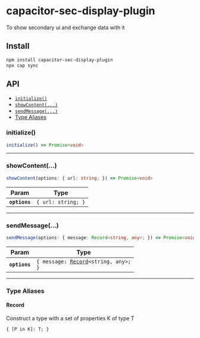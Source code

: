 # capacitor-sec-display-plugin

To show secondary ui and exchange data with it

## Install

```bash
npm install capacitor-sec-display-plugin
npx cap sync
```

## API

<docgen-index>

* [`initialize()`](#initialize)
* [`showContent(...)`](#showcontent)
* [`sendMessage(...)`](#sendmessage)
* [Type Aliases](#type-aliases)

</docgen-index>

<docgen-api>
<!--Update the source file JSDoc comments and rerun docgen to update the docs below-->

### initialize()

```typescript
initialize() => Promise<void>
```

--------------------


### showContent(...)

```typescript
showContent(options: { url: string; }) => Promise<void>
```

| Param         | Type                          |
| ------------- | ----------------------------- |
| **`options`** | <code>{ url: string; }</code> |

--------------------


### sendMessage(...)

```typescript
sendMessage(options: { message: Record<string, any>; }) => Promise<void>
```

| Param         | Type                                                                       |
| ------------- | -------------------------------------------------------------------------- |
| **`options`** | <code>{ message: <a href="#record">Record</a>&lt;string, any&gt;; }</code> |

--------------------


### Type Aliases


#### Record

Construct a type with a set of properties K of type T

<code>{ [P in K]: T; }</code>

</docgen-api>
